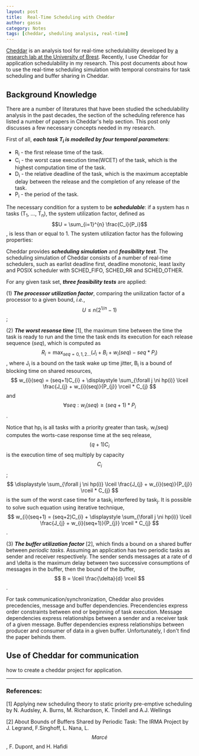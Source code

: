 ```yaml
---
layout: post
title:  Real-Time Scheduling with Cheddar
author: gassa
category: Notes
tags: [cheddar, sheduling analysis, real-time]
---
```


[Cheddar](https://beru.univ-brest.fr/~singhoff/cheddar/) is an analysis tool
for real-time schedulability developed by [a research lab at the University of
Brest](http://www.lab-sticc.fr/en/index/). Recently, I use Cheddar for
application schedulability in my research. This post documents about how to use
the real-time scheduling simulation with temporal constrains for task
scheduling and buffer sharing in Cheddar.


## Background Knowledge

There are a number of literatures that have been studied the schedulability
analysis in the past decades, the section of the scheduling reference has
listed a number of papers in Cheddar's help section. This post only discusses a
few necessary concepts needed in my research.

First of all, ***each task T<sub>i</sub> is modelled by four temporal
parameters***:

* R<sub>i</sub> - the first release time of the task.
* C<sub>i</sub> - the worst case execution time(WCET) of the task, which is the
  highest computation time of the task.
* D<sub>i</sub> - the relative deadline of the task, which is the maximum
  acceptable delay between the release and the completion of any release of the
  task.
* P<sub>i</sub> - the period of the task.

The necessary condition for a system to be ***schedulable***: if a system has n
tasks (T<sub>1</sub>, ..., T<sub>n</sub>), the system utilization factor,
defined as $$U = \sum_{i=1}^{n} \frac{C_i}{P_i}$$, is less than or equal to 1.
The system utilization factor has the following properties:

Cheddar provides ***scheduling simulation*** and ***feasibility test***. The
scheduling simulation of Cheddar consists of a number of real-time schedulers,
such as earlist deadline first, deadline monotonic, least laxity and POSIX
scheduler with SCHED_FIFO, SCHED_RR and SCHED_OTHER.

For any given task set, ***three feasibility tests*** are applied:

(1) ___The processor utilization factor___, comparing the unilization factor of
a processor to a given bound, *i.e.*, $$ U \leq n(2^{1/n}-1)$$;

(2) ___The worst resonse time___ [1], the maximum time between the time the
task is ready to run and the time the task ends its execution for each release
sequence (*seq*), which is computed as $$ R_{i} = \displaystyle
\max_{seq=0,1,2...} (J_{i} + B_{i} + w_{i}(seq) - seq * P_{i}) $$, where
J<sub>i</sub> is a bound on the task wake up time jitter, B<sub>i</sub> is a
bound of blocking time on shared resources, $$ w_{i}(seq) = (seq+1)C_{i} +
\displaystyle \sum_{\forall j \ni hp(i)} \lceil \frac{J_{j} +
w_{i}(seq)}{P_{j}} \rceil * C_{j} $$ and $$ \forall seq: w_{i}(seq) \geq
(seq+1) * P_{i} $$.

Notice that hp<sub>i</sub> is all tasks with a priority greater than
task<sub>i</sub>. w<sub>i</sub>(seq) computes the worts-case response time at
the seq release, $$ (q+1)C_{i} $$ is the execution time of seq multiply by
capacity $$ C_{i} $$; $$ \displaystyle \sum_{\forall j \ni hp(i)} \lceil
\frac{J_{j} + w_{i}(seq)}{P_{j}} \rceil * C_{j} $$ is the sum of the worst case
time for a task<sub>i</sub> interfered by task<sub>j</sub>. It is possible to
solve such equation using iterative technique, $$ w_{i}(seq+1) = (seq+2)C_{i} +
\displaystyle \sum_{\forall j \ni hp(i)} \lceil \frac{J_{j} +
w_{i}(seq+1)}{P_{j}} \rceil * C_{j} $$.

(3) ___The buffer utilization factor___ [2], which finds a bound on a shared
buffer between *periodic tasks*. Assuming an application has two periodic tasks
as sender and receiver respectively. The sender sends messages at a rate of d
and \delta is the maximum delay between two successive consumptions of messages
in the buffer, then the bound of the buffer, $$ B = \lceil \frac{\delta}{d}
\rceil $$.

For task communication/synchronization, Cheddar also provides  precedencies,
message and buffer dependencies. Precendencies express order constraints
between end or beginning of task execution. Message dependencies express
relationships between a sender and a receiver task of a given message. Buffer
dependencies express relationships between producer and consumer of data in a
given buffer. Unfortunately, I don't find the paper behinds them.

## Use of Cheddar for communication

how to create a cheddar project for application.


---
### References:
[1] Applying new scheduling theory to static priority pre-emptive scheduling by
N. Audsley, A. Burns, M. Richardson, K. Tindell and A.J. Wellings

[2] About Bounds of Buffers Shared by Periodic Task: The IRMA Project by
J. Legrand, F.Singhoff, L. Nana, L. $$ Marc\acute{e} $$, F. Dupont, and H. Hafidi
